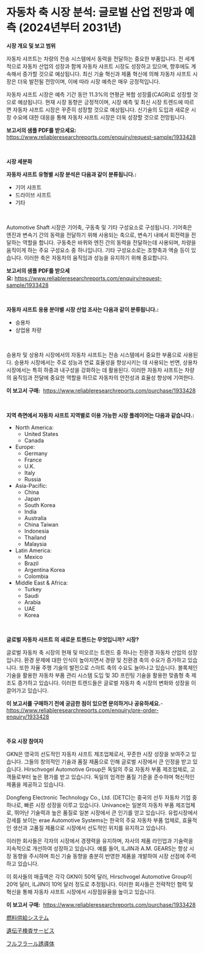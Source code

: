 <p><h1>자동차 축 시장 분석: 글로벌 산업 전망과 예측 (2024년부터 2031년)</h1></p><p><strong>시장 개요 및 보고 범위</strong></p>
<p><p>자동차 샤프트는 차량의 전송 시스템에서 동력을 전달하는 중요한 부품입니다. 전 세계적으로 자동차 산업의 성장과 함께 자동차 샤프트 시장도 성장하고 있으며, 향후에도 계속해서 증가할 것으로 예상됩니다. 최신 기술 혁신과 제품 혁신에 의해 자동차 샤프트 시장은 더욱 발전될 전망이며, 이에 따라 시장 예측은 매우 긍정적입니다.</p><p>자동차 샤프트 시장은 예측 기간 동안 11.3%의 연평균 복합 성장률(CAGR)로 성장할 것으로 예상됩니다. 현재 시장 동향은 긍정적이며, 시장 예측 및 최신 시장 트렌드에 따르면 자동차 샤프트 시장은 꾸준히 성장할 것으로 예상됩니다. 신기술의 도입과 새로운 시장 수요에 대한 대응을 통해 자동차 샤프트 시장은 더욱 성장할 것으로 전망됩니다.</p></p>
<p><strong>보고서의 샘플 PDF를 받으세요:</strong> <a href="https://www.reliableresearchreports.com/enquiry/request-sample/1933428">https://www.reliableresearchreports.com/enquiry/request-sample/1933428</a></p>
<p>&nbsp;</p>
<p><strong>시장 세분화</strong></p>
<p><strong>자동차 샤프트 유형별 시장 분석은 다음과 같이 분류됩니다.:</strong></p>
<p><ul><li>기어 샤프트</li><li>드라이브 샤프트</li><li>기타</li></ul></p>
<p>&nbsp;</p>
<p><p>Automotive Shaft 시장은 기어축, 구동축 및 기타 구성요소로 구성됩니다. 기어축은 엔진과 변속기 간의 동력을 전달하기 위해 사용되는 축으로, 변속기 내에서 회전력을 전달하는 역할을 합니다. 구동축은 바퀴와 엔진 간의 동력을 전달하는데 사용되며, 차량을 움직이게 하는 주요 구성요소 중 하나입니다. 기타 구성요소로는 조향축과 액슬 등이 있습니다. 이러한 축은 자동차의 움직임과 성능을 유지하기 위해 중요합니다.</p></p>
<p><strong>보고서의 샘플 PDF를 받으세요:</strong>&nbsp;<a href="https://www.reliableresearchreports.com/enquiry/request-sample/1933428">https://www.reliableresearchreports.com/enquiry/request-sample/1933428</a></p>
<p>&nbsp;</p>
<p><strong> 자동차 샤프트 응용 분야별 시장 산업 조사는 다음과 같이 분류됩니다.:</strong></p>
<p><ul><li>승용차</li><li>상업용 차량</li></ul></p>
<p>&nbsp;</p>
<p><p>승용차 및 상용차 시장에서의 자동차 샤프트는 전송 시스템에서 중요한 부품으로 사용된다. 승용차 시장에서는 주로 성능과 연료 효율성을 향상시키는 데 사용되는 반면, 상용차 시장에서는 특히 하중과 내구성을 강화하는 데 활용된다. 이러한 자동차 샤프트는 차량의 움직임과 전달에 중요한 역할을 하므로 자동차의 안전성과 효율성 향상에 기여한다.</p></p>
<p><strong>이 보고서 구매:</strong>&nbsp; <a href="https://www.reliableresearchreports.com/purchase/1933428">https://www.reliableresearchreports.com/purchase/1933428</a></p>
<p>&nbsp;</p>
<p><strong>지역 측면에서 자동차 샤프트 지역별로 이용 가능한 시장 플레이어는 다음과 같습니다.:</strong></p>
<p><ul>
    <li>
        North America:
        <ul>
            <li>United States</li>
            <li>Canada</li>
        </ul>
    </li>
    <li>
        Europe:
        <ul>
            <li>Germany</li>
            <li>France</li>
            <li>U.K.</li>
            <li>Italy</li>
            <li>Russia</li>
        </ul>
    </li>
    <li>
        Asia-Pacific:
        <ul>
            <li>China</li>
            <li>Japan</li>
            <li>South Korea</li>
            <li>India</li>
            <li>Australia</li>
            <li>China Taiwan</li>
            <li>Indonesia</li>
            <li>Thailand</li>
            <li>Malaysia</li>
        </ul>
    </li>
    <li>
        Latin America:
        <ul>
            <li>Mexico</li>
            <li>Brazil</li>
            <li>Argentina Korea</li>
            <li>Colombia</li>
        </ul>
    </li>
    <li>
        Middle East & Africa:
        <ul>
            <li>Turkey</li>
            <li>Saudi</li>
            <li>Arabia</li>
            <li>UAE</li>
            <li>Korea</li>
        </ul>
    </li>
    </ul></p>
<p>&nbsp;</p>
<p><strong>글로벌 자동차 샤프트 의 새로운 트렌드는 무엇입니까? 시장?</strong></p>
<p><p>글로벌 자동차 축 시장의 현재 및 떠오르는 트렌드 중 하나는 친환경 자동차 산업의 성장입니다. 환경 문제에 대한 인식이 높아지면서 경량 및 친환경 축의 수요가 증가하고 있습니다. 또한 자율 주행 기술의 발전으로 스마트 축의 수요도 늘어나고 있습니다.  블록체인 기술을 활용한 자동차 부품 관리 시스템 도입 및 3D 프린팅 기술을 활용한 맞춤형 축 제조도 증가하고 있습니다. 이러한 트렌드들은 글로벌 자동차 축 시장의 변화와 성장을 이끌어가고 있습니다.</p></p>
<p><strong>이 보고서를 구매하기 전에 궁금한 점이 있으면 문의하거나 공유하세요.</strong>- <a href="https://www.reliableresearchreports.com/enquiry/pre-order-enquiry/1933428">https://www.reliableresearchreports.com/enquiry/pre-order-enquiry/1933428</a></p>
<p>&nbsp;</p>
<p><strong>주요 시장 참여자</strong></p>
<p><p>GKN은 영국의 선도적인 자동차 샤프트 제조업체로서, 꾸준한 시장 성장을 보여주고 있습니다. 그들의 창의적인 기술과 품질 제품으로 인해 글로벌 시장에서 큰 인정을 받고 있습니다. Hirschvogel Automotive Group은 독일의 주요 자동차 부품 제조업체로, 고객들로부터 높은 평가를 받고 있습니다. 독일의 엄격한 품질 기준을 준수하며 혁신적인 제품을 제공하고 있습니다.</p><p>Dongfeng Electronic Technology Co., Ltd. (DETC)는 중국의 선두 자동차 기업 중 하나로, 빠른 시장 성장을 이루고 있습니다. Univance는 일본의 자동차 부품 제조업체로, 뛰어난 기술력과 높은 품질로 일본 시장에서 큰 인기를 얻고 있습니다. 유럽시장에서 강세를 보이는 erae Automotive Systems는 한국의 주요 자동차 부품 업체로, 효율적인 생산과 고품질 제품으로 시장에서 선도적인 위치를 유지하고 있습니다. </p><p>이러한 회사들은 각자의 시장에서 경쟁력을 유지하며, 자사의 제품 라인업과 기술력을 지속적으로 개선하여 성장하고 있습니다. 예를 들어, ILJIN과 A.M. GEARS는 항상 시장 동향을 주시하며 최신 기술 동향을 충분히 반영한 제품을 개발하여 시장 선점에 주력하고 있습니다.</p><p>이 회사들의 매출액은 각각 GKN이 50억 달러, Hirschvogel Automotive Group이 20억 달러, ILJIN이 10억 달러 정도로 추정됩니다. 이러한 회사들은 전략적인 협력 및 혁신을 통해 자동차 샤프트 시장에서 시장점유율을 높이고 있습니다.</p></p>
<p><strong>이 보고서 구매:</strong>&nbsp;&nbsp;<a href="https://www.reliableresearchreports.com/purchase/1933428">https://www.reliableresearchreports.com/purchase/1933428</a></p>
<p><p><a href="https://github.com/ycmtqqhvk3273/Market-Research-Report-List-1/blob/main/70753638381.md">燃料供給システム</a></p><p><a href="https://github.com/SarahFahey88/Market-Research-Report-List-1/blob/main/40252498383.md">遺伝子検査サービス</a></p><p><a href="https://github.com/mathieurico66/Market-Research-Report-List-1/blob/main/34893138382.md">フルフラール誘導体</a></p></p>
